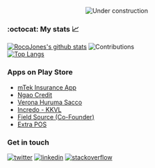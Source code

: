 <div align="center">
  
![Under construction](https://user-images.githubusercontent.com/282759/84681715-8c7cb580-af02-11ea-85a4-05d069c72121.gif)

</div>

### :octocat: My stats :chart_with_upwards_trend:
[![RocqJones's github stats](https://github-readme-stats.vercel.app/api?username=RocqJones&show_icons=true&line_height=21&show_icons=true&theme=transparent&hide_border=true&count_private=true)](https://github.com/anuraghazra/github-readme-stats)
![Contributions](https://github-readme-streak-stats.herokuapp.com/?user=RocqJones&theme=transparent&hide_border=true)<br/>
[![Top Langs](https://github-readme-stats.vercel.app/api/top-langs/?username=RocqJones&show_icons=true&layout=compact&theme=transparent&hide_border=true&langs_count=10&hide=html,css,jupyter%20notebook,hack&count_private=true)](https://github.com/anuraghazra/github-readme-stats)

### Apps on Play Store 
- [mTek Insurance App](https://play.google.com/store/apps/details?id=com.hillcroft.apps.mtek)
- [Ngao Credit](https://play.google.com/store/apps/details?id=com.extrainch.ngaocredit)
- [Verona Huruma Sacco](https://play.google.com/store/apps/details?id=com.extrainch.vhs)
- [Incredo - KKVL](https://play.google.com/store/apps/details?id=com.extrainch.kkvl)
- [Field Source (Co-Founder)](https://play.google.com/store/apps/details?id=com.apps.fieldsource)
- [Extra POS](https://play.google.com/store/apps/details?id=com.extrainch.extrapos)

### Get in touch
<p>
  <a href="https://twitter.com/RocqJones"><img src="https://img.icons8.com/color/50/000000/twitter-squared.png" alt="twitter"/></a>
  <a href="https://www.linkedin.com/in/jones-mbindyo/"><img src="https://img.icons8.com/color/50/000000/linkedin.png" alt="linkedin"/></a>
  <a href="https://stackoverflow.com/users/11779588/rocqjones"><img src="https://img.icons8.com/color/50/000000/stackoverflow.png" alt="stackoverflow"/></a>
<p>
